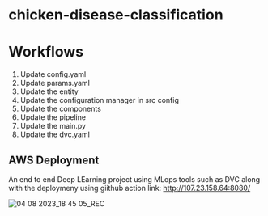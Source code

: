 # chicken-disease-classification
# Workflows


   1. Update config.yaml
   2. Update params.yaml
   3. Update the entity
   4. Update the configuration manager in src config
   5. Update the components
   6. Update the pipeline
   7. Update the main.py
   8. Update the dvc.yaml

## AWS Deployment
An end to end Deep LEarning project using MLops tools such as DVC along with the deploymeny using giithub action
link: http://107.23.158.64:8080/

![04 08 2023_18 45 05_REC](https://github.com/extremeVinay/chicken-disease-classification/assets/105208245/65a54e95-0e7d-4aff-80dd-b093bd67f1c3)
